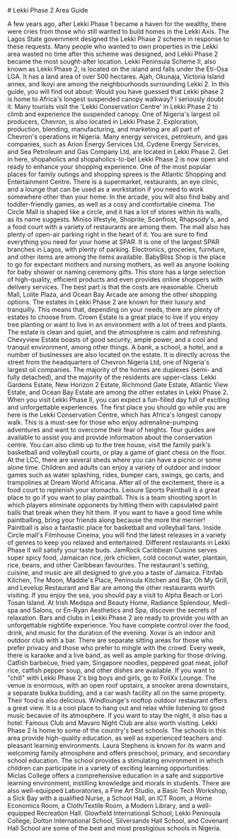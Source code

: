 \# Lekki Phase 2 Area Guide

A few years ago, after Lekki Phase 1 became a haven for the wealthy, there were cries from those who still wanted to build homes in the Lekki Axis. The Lagos State government designed the Lekki Phase 2 scheme in response to these requests. Many people who wanted to own properties in the Lekki area wasted no time after this scheme was designed, and Lekki Phase 2 became the most sought\-after location. Lekki Peninsula Scheme II, also known as Lekki Phase 2, is located on the island and falls under the Eti\-Osa LGA. It has a land area of over 500 hectares. Ajah, Okunaja, Victoria Island annex, and Ikoyi are among the neighbourhoods surrounding Lekki 2\. In this guide, you will find out about: Would you have guessed that Lekki phase 2 is home to Africa's longest suspended canopy walkway? I seriously doubt it. Many tourists visit the 'Lekki Conservation Centre' in Lekki Phase 2 to climb and experience the suspended canopy. One of Nigeria's largest oil producers, Chevron, is also located in Lekki Phase 2\. Exploration, production, blending, manufacturing, and marketing are all part of Chevron's operations in Nigeria. Many energy services, petroleum, and gas companies, such as Arion Energy Services Ltd, Cydene Energy Services, and Sea Petroleum and Gas Company Ltd, are located in Lekki Phase 2\. Get in here, shopaholics and shopaholics\-to\-be! Lekki Phase 2 is now open and ready to enhance your shopping experience. One of the most popular places for family outings and shopping sprees is the Atlantic Shopping and Entertainment Centre. There is a supermarket, restaurants, an eye clinic, and a lounge that can be used as a workstation if you need to work somewhere other than your home. In the arcade, you will also find baby and toddler\-friendly games, as well as a cosy and comfortable cinema. The Circle Mall is shaped like a circle, and it has a lot of stores within its walls, as its name suggests. Miniso lifestyle, Shoprite, Scanfrost, Rhapsody's, and a food court with a variety of restaurants are among them. The mall also has plenty of open\-air parking right in the heart of it. You are sure to find everything you need for your home at SPAR. It is one of the largest SPAR branches in Lagos, with plenty of parking. Electronics, groceries, furniture, and other items are among the items available. BabyBliss Shop is the place to go for expectant mothers and nursing mothers, as well as anyone looking for baby shower or naming ceremony gifts. This store has a large selection of high\-quality, efficient products and even provides online shoppers with delivery services. The best part is that the costs are reasonable. Cherub Mall, Lolite Plaza, and Ocean Bay Arcade are among the other shopping options. The estates in Lekki Phase 2 are known for their luxury and tranquilly. This means that, depending on your needs, there are plenty of estates to choose from. Crown Estate is a great place to live if you enjoy tree planting or want to live in an environment with a lot of trees and plants. The estate is clean and quiet, and the atmosphere is calm and refreshing. Chevyview Estate boasts of good security, ample power, and a cool and tranquil environment, among other things. A bank, a school, a hotel, and a number of businesses are also located on the estate. It is directly across the street from the headquarters of Chevron Nigeria Ltd, one of Nigeria's largest oil companies. The majority of the homes are duplexes (semi\- and fully detached), and the majority of the residents are upper\-class. Lekki Gardens Estate, New Horizon 2 Estate, Richmond Gate Estate, Atlantic View Estate, and Ocean Bay Estate are among the other estates in Lekki Phase 2\. When you visit Lekki Phase II, you can expect a fun\-filled day full of exciting and unforgettable experiences. The first place you should go while you are here is the Lekki Conservation Centre, which has Africa's longest canopy walk. This is a must\-see for those who enjoy adrenaline\-pumping adventures and want to overcome their fear of heights. Tour guides are available to assist you and provide information about the conservation centre. You can also climb up to the tree house, visit the family park's basketball and volleyball courts, or play a game of giant chess on the floor. At the LCC, there are several sheds where you can have a picnic or some alone time. Children and adults can enjoy a variety of outdoor and indoor games such as water splashing, rides, bumper cars, swings, go carts, and trampolines at Dream World Africana. After all of the excitement, there is a food court to replenish your stomachs. Leisure Sports Paintball is a great place to go if you want to play paintball. This is a team shooting sport in which players eliminate opponents by hitting them with capsulated paint balls that break when they hit them. If you want to have a good time while paintballing, bring your friends along because the more the merrier! Paintball is also a fantastic place for basketball and volleyball fans. Inside Circle mall's Filmhouse Cinema, you will find the latest releases in a variety of genres to keep you relaxed and entertained. Different restaurants in Lekki Phase II will satisfy your taste buds. JamRock Caribbean Cuisine serves super spicy food, Jamaican rice, jerk chicken, cold coconut water, plantain, rice, beans, and other Caribbean favourites. The restaurant's setting, cuisine, and music are all designed to give you a taste of Jamaica. Fitnfab Kitchen, The Moon, Maddie's Place, Peninsula Kitchen and Bar, Oh My Grill, and Levelup Restaurant and Bar are among the other restaurants worth visiting. If you enjoy the sea, you should pay a visit to Alpha Beach or Lori Tosan Island. At Irish Medspa and Beauty Home, Radiance Splendour, Medi\-spa and Salons, or En\-Ryan Aesthetics and Spa, discover the secrets of relaxation. Bars and clubs in Lekki Phase 2 are ready to provide you with an unforgettable nightlife experience. You have complete control over the food, drink, and music for the duration of the evening. Xovar is an indoor and outdoor club with a bar. There are separate sitting areas for those who prefer privacy and those who prefer to mingle with the crowd. Every week, there is karaoke and a live band, as well as ample parking for those driving. Catfish barbecue, fried yam, Singapore noodles, peppered goat meat, jollof rice, catfish pepper soup, and other dishes are available. If you want to "chill" with Lekki Phase 2's big boys and girls, go to FoliXx Lounge. The venue is enormous, with an open roof upstairs, a snooker arena downstairs, a separate bukka building, and a car wash facility all on the same property. Their food is also delicious. Windlounge's rooftop outdoor restaurant offers a great view. It is a cool place to hang out and relax while listening to good music because of its atmosphere. If you want to stay the night, it also has a hotel. Famous Club and Mavaro Night Club are also worth visiting. Lekki Phase 2 is home to some of the country's best schools. The schools in this area provide high\-quality education, as well as experienced teachers and pleasant learning environments. Laura Stephens is known for its warm and welcoming family atmosphere and offers preschool, primary, and secondary school education. The school provides a stimulating environment in which children can participate in a variety of exciting learning opportunities. Miclas College offers a comprehensive education in a safe and supportive learning environment, instilling knowledge and morals in students. There are also well\-equipped Laboratories, a Fine Art Studio, a Basic Tech Workshop, a Sick Bay with a qualified Nurse, a School Hall, an ICT Room, a Home Economics Room, a Cloth/Textile Room, a Modern Library, and a well\-equipped Recreation Hall. Glowfield International School, Lekki Peninsula College, Dolton International School, Silversands Hall School, and Covenant Hall School are some of the best and most prestigious schools in Nigeria.